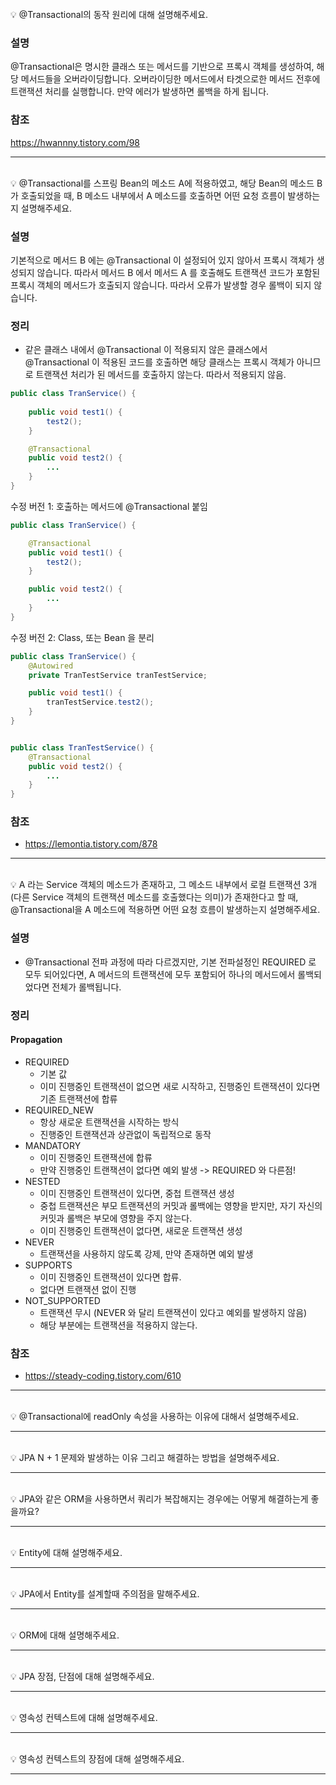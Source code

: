<br>
💡 @Transactional의 동작 원리에 대해 설명해주세요.

### 설명

@Transactional은 명시한 클래스 또는 메서드를 기반으로 프록시 객체를 생성하여, 해당 메서드들을 오버라이딩합니다. 오버라이딩한 메서드에서 타겟으로한 메서드 전후에 트랜잭션 처리를 실행합니다. 만약 에러가 발생하면 롤백을 하게 됩니다.

### 참조
https://hwannny.tistory.com/98

---
<br>
💡 @Transactional를 스프링 Bean의 메소드 A에 적용하였고, 해당 Bean의 메소드 B가 호출되었을 때, B 메소드 내부에서 A 메소드를 호출하면 어떤 요청 흐름이 발생하는지 설명해주세요.

### 설명

기본적으로 메서드 B 에는 @Transactional 이 설정되어 있지 않아서 프록시 객체가 생성되지 않습니다. 따라서 메서드 B 에서 메서드 A 를 호출해도 트랜잭션 코드가 포함된 프록시 객체의 메서드가 호출되지 않습니다. 따라서 오류가 발생할 경우 롤백이 되지 않습니다. 

### 정리

- 같은 클래스 내에서 @Transactional 이 적용되지 않은 클래스에서 @Transactional 이 적용된 코드를 호출하면 해당 클래스는 프록시 객체가 아니므로 트랜잭션 처리가 된 메서드를 호출하지 않는다. 따라서 적용되지 않음.
```java
public class TranService() {
	
	public void test1() {
		test2();
	}

	@Transactional
	public void test2() {
		...
	}	
}
```

수정 버전 1: 호출하는 메서드에 @Transactional 붙임
```java
public class TranService() {

	@Transactional	
	public void test1() {
		test2();
	}

	public void test2() {
		...
	}	
}
```
수정 버전 2: Class, 또는 Bean 을 분리
```java
public class TranService() {
	@Autowired
	private TranTestService tranTestService;

	public void test1() {
		tranTestService.test2();
	}
}


public class TranTestService() {
	@Transactional
	public void test2() {
		...
	}
}
```

### 참조
- https://lemontia.tistory.com/878
---
<br>
💡 A 라는 Service 객체의 메소드가 존재하고, 그 메소드 내부에서 로컬 트랜잭션 3개(다른 Service 객체의 트랜잭션 메소드를 호출했다는 의미)가 존재한다고 할 때, @Transactional을 A 메소드에 적용하면 어떤 요청 흐름이 발생하는지 설명해주세요.

### 설명
- @Transactional 전파 과정에 따라 다르겠지만, 기본 전파설정인 REQUIRED 로 모두 되어있다면, A 메서드의 트랜잭션에 모두 포함되어 하나의 메서드에서 롤백되었다면 전체가 롤백됩니다.
### 정리
#### Propagation
- REQUIRED
  - 기본 값
  - 이미 진행중인 트랜잭션이 없으면 새로 시작하고, 진행중인 트랜잭션이 있다면 기존 트랜잭션에 합류
- REQUIRED_NEW
  - 항상 새로운 트랜잭션을 시작하는 방식
  - 진행중인 트랜잭션과 상관없이 독립적으로 동작
- MANDATORY
  - 이미 진행중인 트랜잭션에 합류
  - 만약 진행중인 트랜잭션이 없다면 예외 발생 -> REQUIRED 와 다른점!
- NESTED
  - 이미 진행중인 트랜잭션이 있다면, 중첩 트랜잭션 생성
  - 중첩 트랜잭션은 부모 트랜잭션의 커밋과 롤백에는 영향을 받지만, 자기 자신의 커밋과 롤백은 부모에 영향을 주지 않는다.
  - 이미 진행중인 트랜잭션이 없다면, 새로운 트랜잭션 생성
- NEVER
  - 트랜잭션을 사용하지 않도록 강제, 만약 존재하면 예외 발생
- SUPPORTS
  - 이미 진행중인 트랜잭션이 있다면 합류.
  - 없다면 트랜잭션 없이 진행
- NOT_SUPPORTED
  - 트랜잭션 무시 (NEVER 와 달리 트랜잭션이 있다고 예외를 발생하지 않음)
  - 해당 부분에는 트랜잭션을 적용하지 않는다.
### 참조
- https://steady-coding.tistory.com/610
---
<br>
💡 @Transactional에 readOnly 속성을 사용하는 이유에 대해서 설명해주세요.

---
<br>
💡 JPA N + 1 문제와 발생하는 이유 그리고 해결하는 방법을 설명해주세요.

---
<br>
💡 JPA와 같은 ORM을 사용하면서 쿼리가 복잡해지는 경우에는 어떻게 해결하는게 좋을까요?

---
<br>
💡 Entity에 대해 설명해주세요.

---
<br>
💡 JPA에서 Entity를 설계할때 주의점을 말해주세요.

---
<br>
💡 ORM에 대해 설명해주세요.

---
<br>
💡 JPA 장점, 단점에 대해 설명해주세요.

---
<br>
💡 영속성 컨텍스트에 대해 설명해주세요.

---
<br>
💡 영속성 컨텍스트의 장점에 대해 설명해주세요.

---
<br>
